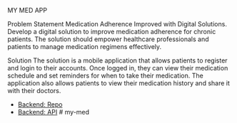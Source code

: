 MY MED APP

Problem Statement
Medication Adherence Improved with Digital Solutions. Develop a digital solution to improve medication adherence for chronic patients. The solution should empower healthcare professionals and patients to manage medication regimens effectively.

Solution
The solution is a mobile application that allows patients to register and login to their accounts. Once logged in, they can view their medication schedule and set reminders for when to take their medication. The application also allows patients to view their medication history and share it with their doctors.

- [Backend: Repo]((https://github.com/Olayanju-1234/Stutern-Hackathon.git))
- [Backend: API]((https://klusterhon.onrender.com/))
#   m y - m e d
 
 
